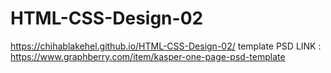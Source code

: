 # HTML-CSS-Design-02
https://chihablakehel.github.io/HTML-CSS-Design-02/
template PSD LINK :
https://www.graphberry.com/item/kasper-one-page-psd-template
